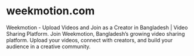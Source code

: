 # weekmotion.com
Weekmotion - Upload Videos and Join as a Creator in Bangladesh | Video Sharing Platform. Join Weekmotion, Bangladesh’s growing video sharing platform. Upload your videos, connect with creators, and build your audience in a creative community.
